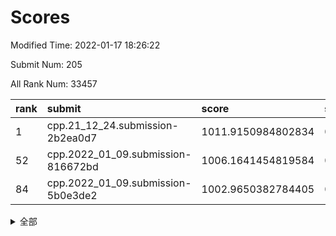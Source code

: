 # Scores

Modified Time: 2022-01-17 18:26:22

Submit Num: 205

All Rank Num: 33457

| rank |               submit               |       score        |       sigma        | pk_num |
| :--- | :--------------------------------- | :----------------- | :----------------- | :----- |
| 1    | cpp.21_12_24.submission-2b2ea0d7   | 1011.9150984802834 | 0.7910358982955694 | 654    |
| 52   | cpp.2022_01_09.submission-816672bd | 1006.1641454819584 | 0.7069497553791192 | 653    |
| 84   | cpp.2022_01_09.submission-5b0e3de2 | 1002.9650382784405 | 0.7047573675124796 | 646    |


<details>
<summary>全部</summary>

| rank |                 submit                 |       score        |       sigma        | pk_num |
| :--- | :------------------------------------- | :----------------- | :----------------- | :----- |
| 1    | cpp.21_12_24.submission-2b2ea0d7       | 1011.9150984802834 | 0.7910358982955694 | 654    |
| 2    | gobigger.level_3.submission_level_3_27 | 1011.5006509782978 | 0.7669304089094636 | 652    |
| 3    | gobigger.level_3.submission_level_3_33 | 1011.0437984356411 | 0.7891986832529505 | 651    |
| 4    | gobigger.level_3.submission_level_3_14 | 1010.9740896949297 | 0.7759840701258757 | 655    |
| 5    | gobigger.level_3.submission_level_3_0  | 1010.9496297205546 | 0.7605063174980919 | 655    |
| 6    | gobigger.level_3.submission_level_3_26 | 1010.9472199803125 | 0.7782851872220169 | 655    |
| 7    | gobigger.level_3.submission_level_3_5  | 1010.8740760240129 | 0.7884226866253456 | 654    |
| 8    | gobigger.level_3.submission_level_3_43 | 1010.761831230008  | 0.7717571401123839 | 650    |
| 9    | gobigger.level_3.submission_level_3_9  | 1010.7413069090587 | 0.7635209961558972 | 656    |
| 10   | gobigger.level_3.submission_level_3_47 | 1010.7234441498224 | 0.7769400185536276 | 653    |
| 11   | gobigger.level_3.submission_level_3_29 | 1010.6742482256734 | 0.7489962760840078 | 654    |
| 12   | gobigger.level_3.submission_level_3_48 | 1010.6386908000239 | 0.7650527949874621 | 649    |
| 13   | gobigger.level_3.submission_level_3_8  | 1010.5784923134825 | 0.7643646990054442 | 652    |
| 14   | gobigger.level_3.submission_level_3_16 | 1010.4396233139764 | 0.7616996856616716 | 657    |
| 15   | gobigger.level_3.submission_level_3_41 | 1010.412958898464  | 0.7663944338221561 | 659    |
| 16   | gobigger.level_3.submission_level_3_6  | 1010.3981072693603 | 0.7798182386348829 | 652    |
| 17   | gobigger.level_3.submission_level_3_45 | 1010.3922346507502 | 0.7664341849970076 | 653    |
| 18   | gobigger.level_3.submission_level_3_25 | 1010.3638883265539 | 0.7767794938017722 | 655    |
| 19   | gobigger.level_3.submission_level_3_2  | 1010.3023818874029 | 0.7490111549745097 | 653    |
| 20   | gobigger.level_3.submission_level_3_10 | 1010.2370343500418 | 0.757845595934426  | 653    |
| 21   | gobigger.level_3.submission_level_3_20 | 1010.2018015813691 | 0.751304273880833  | 651    |
| 22   | gobigger.level_3.submission_level_3_4  | 1010.1927346213082 | 0.7563560136668892 | 650    |
| 23   | gobigger.level_3.submission_level_3_17 | 1010.1841055630044 | 0.7878569389344178 | 651    |
| 24   | gobigger.level_3.submission_level_3_19 | 1010.1470281783013 | 0.7733197249383239 | 653    |
| 25   | gobigger.level_3.submission_level_3_30 | 1010.1372899383392 | 0.7663828130572368 | 652    |
| 26   | gobigger.level_3.submission_level_3_39 | 1010.1222157938112 | 0.7811844448019405 | 652    |
| 27   | gobigger.level_3.submission_level_3_35 | 1009.9927143038612 | 0.7586787116357397 | 659    |
| 28   | gobigger.level_3.submission_level_3_18 | 1009.8672942117432 | 0.7569001378222943 | 654    |
| 29   | gobigger.level_3.submission_level_3_11 | 1009.859620481789  | 0.766520061593736  | 651    |
| 30   | gobigger.level_3.submission_level_3_40 | 1009.8403331071013 | 0.772872538107406  | 649    |
| 31   | gobigger.level_3.submission_level_3_13 | 1009.7089619225387 | 0.7639379100611243 | 659    |
| 32   | gobigger.level_3.submission_level_3_1  | 1009.6854010574391 | 0.7688625930116503 | 651    |
| 33   | gobigger.level_3.submission_level_3_49 | 1009.647821003899  | 0.7435128458768212 | 659    |
| 34   | gobigger.level_3.submission_level_3_32 | 1009.5937143770522 | 0.7442604701258174 | 650    |
| 35   | gobigger.level_3.submission_level_3_3  | 1009.5887936811455 | 0.7562947633781169 | 651    |
| 36   | gobigger.level_3.submission_level_3_15 | 1009.5874196163066 | 0.7428136588899444 | 654    |
| 37   | gobigger.level_3.submission_level_3_28 | 1009.5557087338235 | 0.7414072810471135 | 656    |
| 38   | gobigger.level_3.submission_level_3_38 | 1009.5368998273684 | 0.7641352003584121 | 657    |
| 39   | gobigger.level_3.submission_level_3_24 | 1009.3581924243775 | 0.7477469969588308 | 649    |
| 40   | gobigger.level_3.submission_level_3_31 | 1009.0989402486074 | 0.7492152940673688 | 655    |
| 41   | gobigger.level_3.submission_level_3_22 | 1009.095163159925  | 0.7499828165216792 | 656    |
| 42   | gobigger.level_3.submission_level_3_42 | 1009.0819751826738 | 0.7461009279173619 | 652    |
| 43   | gobigger.level_3.submission_level_3_37 | 1009.0402977424189 | 0.7406322052444707 | 653    |
| 44   | gobigger.level_3.submission_level_3_36 | 1009.0325788177596 | 0.7518625380987694 | 656    |
| 45   | gobigger.level_3.submission_level_3_23 | 1009.0112061411968 | 0.7365653676980835 | 651    |
| 46   | gobigger.level_3.submission_level_3_46 | 1008.8615617662795 | 0.7432056037949392 | 654    |
| 47   | gobigger.level_3.submission_level_3_21 | 1008.3434042349714 | 0.724135588130921  | 661    |
| 48   | gobigger.level_3.submission_level_3_44 | 1008.3387746002618 | 0.7382918369355949 | 655    |
| 49   | gobigger.level_3.submission_level_3_12 | 1008.1906580400336 | 0.7446537230647474 | 658    |
| 50   | gobigger.level_3.submission_level_3_34 | 1008.0998008368404 | 0.7257766580136903 | 657    |
| 51   | gobigger.level_3.submission_level_3_7  | 1007.6498266833989 | 0.7357877113587555 | 657    |
| 52   | cpp.2022_01_09.submission-816672bd     | 1006.1641454819584 | 0.7069497553791192 | 653    |
| 53   | gobigger.level_1.submission_level_1_33 | 1004.5397420910688 | 0.7254216135936592 | 655    |
| 54   | gobigger.level_1.submission_level_1_10 | 1004.4700835533605 | 0.7157712219384224 | 653    |
| 55   | gobigger.level_1.submission_level_1_46 | 1004.3469140303005 | 0.7131710758845009 | 654    |
| 56   | gobigger.level_1.submission_level_1_16 | 1004.2936317632075 | 0.7259196863594949 | 655    |
| 57   | gobigger.level_1.submission_level_1_11 | 1004.1903427877621 | 0.7184914731069281 | 650    |
| 58   | gobigger.level_1.submission_level_1_1  | 1004.1587121582086 | 0.7247640514519663 | 656    |
| 59   | gobigger.level_1.submission_level_1_4  | 1004.0874725321763 | 0.7183199078571965 | 650    |
| 60   | gobigger.level_1.submission_level_1_39 | 1003.9452091524032 | 0.7211955885530662 | 654    |
| 61   | gobigger.level_1.submission_level_1_24 | 1003.7950216540289 | 0.728901708753369  | 649    |
| 62   | gobigger.level_1.submission_level_1_15 | 1003.7431612927705 | 0.7089799179305445 | 645    |
| 63   | gobigger.level_1.submission_level_1_3  | 1003.6687656004335 | 0.7185687729442586 | 653    |
| 64   | gobigger.level_1.submission_level_1_45 | 1003.6508783938657 | 0.7166028039435444 | 649    |
| 65   | gobigger.level_1.submission_level_1_22 | 1003.6097324336014 | 0.7093561207028535 | 653    |
| 66   | gobigger.level_1.submission_level_1_42 | 1003.6087483644886 | 0.7121126750974405 | 651    |
| 67   | gobigger.level_1.submission_level_1_41 | 1003.5845628312775 | 0.7141597027288571 | 655    |
| 68   | gobigger.level_1.submission_level_1_28 | 1003.5772909557378 | 0.7231991228493114 | 652    |
| 69   | gobigger.level_1.submission_level_1_37 | 1003.5456367356428 | 0.7121587270715645 | 653    |
| 70   | gobigger.level_1.submission_level_1_23 | 1003.4431024173031 | 0.7171306274733443 | 648    |
| 71   | gobigger.level_1.submission_level_1_8  | 1003.4302720190232 | 0.7230742441467755 | 657    |
| 72   | gobigger.level_1.submission_level_1_44 | 1003.3799409070447 | 0.7151623591781475 | 654    |
| 73   | gobigger.level_1.submission_level_1_9  | 1003.2867190273626 | 0.709566543220873  | 654    |
| 74   | gobigger.level_1.submission_level_1_38 | 1003.19121908341   | 0.7131406550713851 | 654    |
| 75   | gobigger.level_1.submission_level_1_17 | 1003.1745815698041 | 0.7192290305238691 | 653    |
| 76   | gobigger.level_1.submission_level_1_34 | 1003.1277238136943 | 0.7084746847130982 | 658    |
| 77   | gobigger.level_1.submission_level_1_21 | 1003.0620237535214 | 0.7062360149726905 | 652    |
| 78   | gobigger.level_1.submission_level_1_48 | 1003.0401007513557 | 0.7255812057165506 | 653    |
| 79   | gobigger.level_1.submission_level_1_29 | 1003.0391684550758 | 0.7247122349906215 | 654    |
| 80   | gobigger.level_1.submission_level_1_43 | 1003.0184013995195 | 0.7151788239614172 | 652    |
| 81   | gobigger.level_1.submission_level_1_49 | 1003.0098609312566 | 0.7261007946412356 | 647    |
| 82   | gobigger.level_1.submission_level_1_20 | 1002.9886601437436 | 0.7138255457727127 | 653    |
| 83   | gobigger.level_1.submission_level_1_14 | 1002.9842397301715 | 0.7157760500531303 | 655    |
| 84   | cpp.2022_01_09.submission-5b0e3de2     | 1002.9650382784405 | 0.7047573675124796 | 646    |
| 85   | gobigger.level_1.submission_level_1_35 | 1002.9629796024274 | 0.7221027139073599 | 650    |
| 86   | gobigger.level_1.submission_level_1_25 | 1002.962240743201  | 0.7237714886981534 | 655    |
| 87   | gobigger.level_1.submission_level_1_47 | 1002.9460046767591 | 0.7146237561287222 | 651    |
| 88   | gobigger.level_1.submission_level_1_26 | 1002.9437474295214 | 0.7139534770234577 | 655    |
| 89   | gobigger.level_1.submission_level_1_6  | 1002.9223748274727 | 0.7200298142398764 | 652    |
| 90   | gobigger.level_1.submission_level_1_12 | 1002.7740650803917 | 0.7074899486173976 | 654    |
| 91   | gobigger.level_1.submission_level_1_30 | 1002.7462655204232 | 0.7215565129738835 | 654    |
| 92   | gobigger.level_1.submission_level_1_13 | 1002.6591259072063 | 0.7071370957595943 | 652    |
| 93   | gobigger.level_1.submission_level_1_40 | 1002.6496709846668 | 0.7011269822015184 | 657    |
| 94   | gobigger.level_1.submission_level_1_31 | 1002.6317241887149 | 0.7097315416572331 | 651    |
| 95   | gobigger.level_1.submission_level_1_2  | 1002.591168139891  | 0.7149765413661371 | 650    |
| 96   | gobigger.level_1.submission_level_1_18 | 1002.5758278387098 | 0.7128216578911544 | 651    |
| 97   | gobigger.level_1.submission_level_1_0  | 1002.5706046803799 | 0.7200490854456785 | 652    |
| 98   | gobigger.level_1.submission_level_1_19 | 1002.4689858652928 | 0.6940312381591358 | 651    |
| 99   | gobigger.level_1.submission_level_1_32 | 1002.2945545773872 | 0.7080191465317688 | 654    |
| 100  | gobigger.level_1.submission_level_1_7  | 1002.0623194540378 | 0.7217561531417149 | 652    |
| 101  | gobigger.level_1.submission_level_1_36 | 1002.0384669782732 | 0.7150191505627468 | 650    |
| 102  | gobigger.level_1.submission_level_1_5  | 1001.9291322114057 | 0.7131626127938924 | 652    |
| 103  | gobigger.level_1.submission_level_1_27 | 1001.8532088480997 | 0.7086027275009106 | 654    |
| 104  | gobigger.random.submission_random_1    | 997.3378180591524  | 0.7115363895709728 | 653    |
| 105  | gobigger.random.submission_random_9    | 997.1711600538504  | 0.7067785656931451 | 650    |
| 106  | gobigger.random.submission_random_34   | 996.8594482875951  | 0.7052898713018061 | 650    |
| 107  | gobigger.random.submission_random_5    | 996.8155399221695  | 0.6978870351138433 | 653    |
| 108  | gobigger.random.submission_random_2    | 996.7627759579066  | 0.7094901467329456 | 653    |
| 109  | gobigger.random.submission_random_35   | 996.4505821289376  | 0.7044622281092461 | 654    |
| 110  | gobigger.random.submission_random_48   | 996.4475336200978  | 0.6971745462513105 | 650    |
| 111  | gobigger.random.submission_random_13   | 996.4392153240901  | 0.7135078559629434 | 652    |
| 112  | gobigger.random.submission_random_6    | 996.4256600632558  | 0.7027529542206471 | 657    |
| 113  | gobigger.random.submission_random_17   | 996.3603828347476  | 0.7121612298008986 | 658    |
| 114  | gobigger.random.submission_random_37   | 996.2836819424257  | 0.7169164506028217 | 654    |
| 115  | gobigger.random.submission_random_39   | 996.2510603414282  | 0.7132902563969575 | 653    |
| 116  | gobigger.random.submission_random_44   | 996.2425709551901  | 0.7114385849694075 | 642    |
| 117  | gobigger.random.submission_random_23   | 996.2299700271651  | 0.7073032820398892 | 652    |
| 118  | gobigger.random.submission_random_38   | 996.206806526693   | 0.7092586202469797 | 657    |
| 119  | gobigger.random.submission_random_33   | 996.1829108538102  | 0.7052380740250709 | 656    |
| 120  | gobigger.random.submission_random_32   | 996.1228981347026  | 0.7293106411540093 | 650    |
| 121  | gobigger.random.submission_random_10   | 996.0709570552979  | 0.6963546779518505 | 652    |
| 122  | gobigger.random.submission_random_47   | 996.0498810891312  | 0.7158673812214293 | 653    |
| 123  | gobigger.random.submission_random_18   | 996.0346240849284  | 0.7006678576743446 | 655    |
| 124  | gobigger.random.submission_random_15   | 996.0326903508467  | 0.708012956408714  | 650    |
| 125  | gobigger.random.submission_random_36   | 995.9673534792377  | 0.7140441005205486 | 657    |
| 126  | gobigger.random.submission_random_26   | 995.9483121253755  | 0.7152413428706185 | 656    |
| 127  | gobigger.random.submission_random_29   | 995.9278821212279  | 0.7080712642800484 | 653    |
| 128  | gobigger.random.submission_random_40   | 995.8873422036544  | 0.7085952725604534 | 649    |
| 129  | gobigger.random.submission_random_49   | 995.8824623477803  | 0.7065950602242199 | 654    |
| 130  | gobigger.random.submission_random_19   | 995.8782540260905  | 0.7121172477300707 | 655    |
| 131  | gobigger.random.submission_random_30   | 995.8572691233366  | 0.7189715448276853 | 650    |
| 132  | gobigger.random.submission_random_0    | 995.7930066652516  | 0.7207202670497438 | 654    |
| 133  | gobigger.random.submission_random_42   | 995.7856894860362  | 0.7112602448621214 | 653    |
| 134  | gobigger.random.submission_random_12   | 995.7012277844003  | 0.7157191210866339 | 652    |
| 135  | gobigger.random.submission_random_20   | 995.6801373635107  | 0.7165456183012824 | 647    |
| 136  | gobigger.random.submission_random_25   | 995.6800642884954  | 0.7053179028507208 | 654    |
| 137  | gobigger.random.submission_random_28   | 995.590511718153   | 0.7169643970347567 | 656    |
| 138  | gobigger.random.submission_random_14   | 995.5509652164719  | 0.7057853718508891 | 657    |
| 139  | gobigger.random.submission_random_8    | 995.491565924974   | 0.7161289549618929 | 655    |
| 140  | gobigger.random.submission_random_4    | 995.478839261346   | 0.7385356871934986 | 652    |
| 141  | gobigger.random.submission_random_43   | 995.4065800247496  | 0.6986647682705105 | 654    |
| 142  | gobigger.random.submission_random_41   | 995.3188142807192  | 0.7112964350383534 | 652    |
| 143  | gobigger.random.submission_random_11   | 995.2350088186416  | 0.7128976774573632 | 653    |
| 144  | gobigger.random.submission_random_27   | 995.2329856232633  | 0.7171033544284315 | 653    |
| 145  | gobigger.random.submission_random_22   | 995.1781916524766  | 0.7082864062630614 | 646    |
| 146  | gobigger.random.submission_random_31   | 995.1709620800104  | 0.7149796913718938 | 654    |
| 147  | gobigger.random.submission_random_45   | 995.1502195017018  | 0.7254255389436325 | 654    |
| 148  | gobigger.random.submission_random_16   | 995.1184088420555  | 0.7137060488473805 | 653    |
| 149  | gobigger.random.submission_random_7    | 994.9302198970151  | 0.7222992034846613 | 656    |
| 150  | gobigger.random.submission_random_21   | 994.9173166876799  | 0.7162189057908339 | 645    |
| 151  | gobigger.random.submission_random_24   | 994.9105186477241  | 0.7092579825339493 | 653    |
| 152  | gobigger.random.submission_random_46   | 994.7933703348609  | 0.7014809969089383 | 656    |
| 153  | gobigger.level_2.submission_level_2_22 | 994.2939444738943  | 0.7293926307289201 | 652    |
| 154  | gobigger.random.submission_random_3    | 994.1842248033944  | 0.7099645053701503 | 651    |
| 155  | gobigger.level_2.submission_level_2_12 | 993.6201688649425  | 0.7288298126008302 | 654    |
| 156  | gobigger.level_2.submission_level_2_25 | 993.5529113304749  | 0.743540458904587  | 650    |
| 157  | gobigger.level_2.submission_level_2_1  | 993.4786187331583  | 0.7415719162043292 | 648    |
| 158  | gobigger.level_2.submission_level_2_13 | 993.3950282410397  | 0.7343332831126153 | 652    |
| 159  | gobigger.level_2.submission_level_2_46 | 993.3826349329278  | 0.7404539319736705 | 656    |
| 160  | gobigger.level_2.submission_level_2_29 | 993.3758184187716  | 0.7602314938872369 | 651    |
| 161  | gobigger.level_2.submission_level_2_41 | 993.2215192038619  | 0.7219252836264777 | 650    |
| 162  | gobigger.level_2.submission_level_2_35 | 993.180145231296   | 0.7359157519056905 | 652    |
| 163  | gobigger.level_2.submission_level_2_34 | 993.117820995985   | 0.7265350059243941 | 653    |
| 164  | gobigger.level_2.submission_level_2_45 | 993.0213853374293  | 0.7242278360708889 | 652    |
| 165  | gobigger.level_2.submission_level_2_28 | 992.886588501454   | 0.7367628859988713 | 650    |
| 166  | gobigger.level_2.submission_level_2_21 | 992.8638216589368  | 0.7300940941231931 | 653    |
| 167  | gobigger.level_2.submission_level_2_20 | 992.8109206048881  | 0.7342170025070388 | 650    |
| 168  | gobigger.level_2.submission_level_2_24 | 992.6371502928373  | 0.7466009968173679 | 651    |
| 169  | gobigger.level_2.submission_level_2_7  | 992.6337530677803  | 0.7386169082531887 | 654    |
| 170  | gobigger.level_2.submission_level_2_47 | 992.5330165704675  | 0.7377031375674038 | 651    |
| 171  | gobigger.level_2.submission_level_2_44 | 992.482536785799   | 0.7407892441467083 | 654    |
| 172  | gobigger.level_2.submission_level_2_26 | 992.4532601747204  | 0.7551681034245037 | 648    |
| 173  | gobigger.level_2.submission_level_2_48 | 992.4125042408917  | 0.7429100761976459 | 653    |
| 174  | gobigger.level_2.submission_level_2_9  | 992.3551414391821  | 0.7254042576130674 | 659    |
| 175  | gobigger.level_2.submission_level_2_6  | 992.3474122598896  | 0.7470189392246822 | 653    |
| 176  | gobigger.level_2.submission_level_2_42 | 992.291466089209   | 0.7662428539693582 | 649    |
| 177  | gobigger.level_2.submission_level_2_0  | 992.2897604030624  | 0.7351316893059083 | 648    |
| 178  | gobigger.level_2.submission_level_2_16 | 992.2203285010986  | 0.7484280741046584 | 654    |
| 179  | gobigger.level_2.submission_level_2_39 | 992.1600017661914  | 0.743713216061859  | 653    |
| 180  | gobigger.level_2.submission_level_2_31 | 992.1412165881032  | 0.7457529522996765 | 656    |
| 181  | gobigger.level_2.submission_level_2_2  | 992.0413175655669  | 0.7371004246113987 | 650    |
| 182  | gobigger.level_2.submission_level_2_3  | 992.0394188592015  | 0.7437391113501682 | 649    |
| 183  | gobigger.level_2.submission_level_2_27 | 992.0217217079498  | 0.7406125965044413 | 659    |
| 184  | gobigger.level_2.submission_level_2_15 | 992.0095958441943  | 0.7337041953225977 | 657    |
| 185  | gobigger.level_2.submission_level_2_4  | 991.9144198074035  | 0.7326277544802844 | 653    |
| 186  | gobigger.level_2.submission_level_2_30 | 991.8435847168824  | 0.7403283116661609 | 652    |
| 187  | gobigger.level_2.submission_level_2_40 | 991.7786688026289  | 0.7370442080787338 | 653    |
| 188  | gobigger.level_2.submission_level_2_14 | 991.7504061743446  | 0.7353153347157219 | 651    |
| 189  | gobigger.level_2.submission_level_2_18 | 991.7372086668904  | 0.7336652955692881 | 653    |
| 190  | gobigger.level_2.submission_level_2_43 | 991.5773444183584  | 0.7399983448023735 | 655    |
| 191  | gobigger.level_2.submission_level_2_38 | 991.563833808989   | 0.7291564450338518 | 652    |
| 192  | gobigger.level_2.submission_level_2_10 | 991.5501584014163  | 0.746022566761738  | 650    |
| 193  | gobigger.level_2.submission_level_2_32 | 991.3011593937217  | 0.7552776177228961 | 653    |
| 194  | gobigger.level_2.submission_level_2_5  | 991.2996474682761  | 0.7404009340270938 | 654    |
| 195  | gobigger.level_2.submission_level_2_37 | 991.2713622226647  | 0.7357857220549099 | 650    |
| 196  | gobigger.level_2.submission_level_2_23 | 990.9372198680603  | 0.7567371297685759 | 651    |
| 197  | gobigger.level_2.submission_level_2_17 | 990.9023153966535  | 0.7558626503687027 | 649    |
| 198  | gobigger.level_2.submission_level_2_36 | 990.802024056129   | 0.7576655031945398 | 655    |
| 199  | gobigger.level_2.submission_level_2_8  | 990.690272742133   | 0.7680029638656446 | 654    |
| 200  | gobigger.level_2.submission_level_2_11 | 990.5826879138526  | 0.7535319003132752 | 652    |
| 201  | gobigger.level_2.submission_level_2_49 | 990.4848529173531  | 0.768477673869566  | 656    |
| 202  | gobigger.level_2.submission_level_2_33 | 990.2906068457764  | 0.7657658000296407 | 651    |
| 203  | gobigger.level_2.submission_level_2_19 | 989.8909720714018  | 0.7751010177534017 | 651    |
| 204  | gobigger.none.submission_none_0        | 977.9249847861495  | 1.312819883824405  | 653    |
| 205  | gobigger.none.submission_none_1        | 977.6532946193867  | 1.2915277633363011 | 652    |

</details>